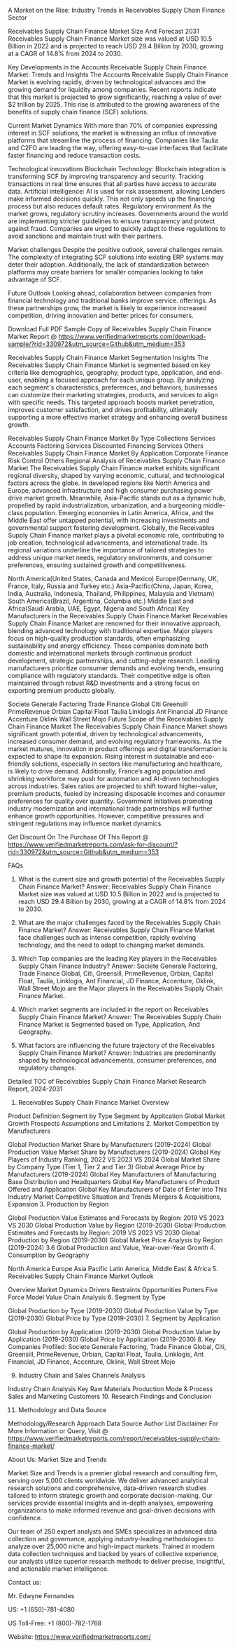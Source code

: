 A Market on the Rise: Industry Trends in Receivables Supply Chain Finance Sector


Receivables Supply Chain Finance Market Size And Forecast 2031
Receivables Supply Chain Finance Market size was valued at USD 10.5 Billion in 2022 and is projected to reach USD 29.4 Billion by 2030, growing at a CAGR of 14.8% from 2024 to 2030.

Key Developments in the Accounts Receivable Supply Chain Finance Market: Trends and Insights
The Accounts Receivable Supply Chain Finance Market is evolving rapidly, driven by technological advances and the growing demand for liquidity among companies. Recent reports indicate that this market is projected to grow significantly, reaching a value of over $2 trillion by 2025. This rise is attributed to the growing awareness of the benefits of supply chain finance (SCF) solutions.

Current Market Dynamics
With more than 70% of companies expressing interest in SCF solutions, the market is witnessing an influx of innovative platforms that streamline the process of financing. Companies like Taulia and C2FO are leading the way, offering easy-to-use interfaces that facilitate faster financing and reduce transaction costs.

Technological innovations
Blockchain Technology: Blockchain integration is transforming SCF by improving transparency and security. Tracking transactions in real time ensures that all parties have access to accurate data.
Artificial intelligence: AI is used for risk assessment, allowing Lenders make informed decisions quickly. This not only speeds up the financing process but also reduces default rates.
Regulatory environment
As the market grows, regulatory scrutiny increases. Governments around the world are implementing stricter guidelines to ensure transparency and protect against fraud. Companies are urged to quickly adapt to these regulations to avoid sanctions and maintain trust with their partners.

Market challenges
Despite the positive outlook, several challenges remain. The complexity of integrating SCF solutions into existing ERP systems may deter their adoption. Additionally, the lack of standardization between platforms may create barriers for smaller companies looking to take advantage of SCF.

Future Outlook
Looking ahead, collaboration between companies from financial technology and traditional banks improve service. offerings. As these partnerships grow, the market is likely to experience increased competition, driving innovation and better prices for consumers.

Download Full PDF Sample Copy of Receivables Supply Chain Finance Market Report @ https://www.verifiedmarketreports.com/download-sample/?rid=330972&utm_source=Github&utm_medium=353

Receivables Supply Chain Finance Market Segmentation Insights
The Receivables Supply Chain Finance Market is segmented based on key criteria like demographics, geography, product type, application, and end-user, enabling a focused approach for each unique group. By analyzing each segment's characteristics, preferences, and behaviors, businesses can customize their marketing strategies, products, and services to align with specific needs. This targeted approach boosts market penetration, improves customer satisfaction, and drives profitability, ultimately supporting a more effective market strategy and enhancing overall business growth.

Receivables Supply Chain Finance Market By Type
Collections Services
Accounts Factoring Services
Discounted Financing Services
Others
Receivables Supply Chain Finance Market By Application
Corporate Finance
Risk Control
Others
Regional Analysis of Receivables Supply Chain Finance Market
The Receivables Supply Chain Finance market exhibits significant regional diversity, shaped by varying economic, cultural, and technological factors across the globe. In developed regions like North America and Europe, advanced infrastructure and high consumer purchasing power drive market growth. Meanwhile, Asia-Pacific stands out as a dynamic hub, propelled by rapid industrialization, urbanization, and a burgeoning middle-class population. Emerging economies in Latin America, Africa, and the Middle East offer untapped potential, with increasing investments and governmental support fostering development. Globally, the Receivables Supply Chain Finance market plays a pivotal economic role, contributing to job creation, technological advancements, and international trade. Its regional variations underline the importance of tailored strategies to address unique market needs, regulatory environments, and consumer preferences, ensuring sustained growth and competitiveness.

North America(United States, Canada and Mexico)
Europe(Germany, UK, France, Italy, Russia and Turkey etc.)
Asia-Pacific(China, Japan, Korea, India, Australia, Indonesia, Thailand, Philippines, Malaysia and Vietnam)
South America(Brazil, Argentina, Columbia etc.)
Middle East and Africa(Saudi Arabia, UAE, Egypt, Nigeria and South Africa)
Key Manufacturers in the Receivables Supply Chain Finance Market
Receivables Supply Chain Finance Market are renowned for their innovative approach, blending advanced technology with traditional expertise. Major players focus on high-quality production standards, often emphasizing sustainability and energy efficiency. These companies dominate both domestic and international markets through continuous product development, strategic partnerships, and cutting-edge research. Leading manufacturers prioritize consumer demands and evolving trends, ensuring compliance with regulatory standards. Their competitive edge is often maintained through robust R&D investments and a strong focus on exporting premium products globally.

Societe Generale Factoring
Trade Finance Global
Citi
Greensill
PrimeRevenue
Orbian
Capital Float
Taulia
Linklogis
Ant Financial
JD Finance
Accenture
Oklink
Wall Street Mojo
Future Scope of the Receivables Supply Chain Finance Market
The Receivables Supply Chain Finance Market shows significant growth potential, driven by technological advancements, increased consumer demand, and evolving regulatory frameworks. As the market matures, innovation in product offerings and digital transformation is expected to shape its expansion. Rising interest in sustainable and eco-friendly solutions, especially in sectors like manufacturing and healthcare, is likely to drive demand. Additionally, France’s aging population and shrinking workforce may push for automation and AI-driven technologies across industries. Sales ratios are projected to shift toward higher-value, premium products, fueled by increasing disposable incomes and consumer preferences for quality over quantity. Government initiatives promoting industry modernization and international trade partnerships will further enhance growth opportunities. However, competitive pressures and stringent regulations may influence market dynamics.

Get Discount On The Purchase Of This Report @ https://www.verifiedmarketreports.com/ask-for-discount/?rid=330972&utm_source=Github&utm_medium=353

FAQs
1. What is the current size and growth potential of the Receivables Supply Chain Finance Market?
Answer: Receivables Supply Chain Finance Market size was valued at USD 10.5 Billion in 2022 and is projected to reach USD 29.4 Billion by 2030, growing at a CAGR of 14.8% from 2024 to 2030.

2. What are the major challenges faced by the Receivables Supply Chain Finance Market?
Answer: Receivables Supply Chain Finance Market face challenges such as intense competition, rapidly evolving technology, and the need to adapt to changing market demands.

3. Which Top companies are the leading Key players in the Receivables Supply Chain Finance Industry?
Answer: Societe Generale Factoring, Trade Finance Global, Citi, Greensill, PrimeRevenue, Orbian, Capital Float, Taulia, Linklogis, Ant Financial, JD Finance, Accenture, Oklink, Wall Street Mojo are the Major players in the Receivables Supply Chain Finance Market.

4. Which market segments are included in the report on Receivables Supply Chain Finance Market?
Answer: The Receivables Supply Chain Finance Market is Segmented based on Type, Application, And Geography.

5. What factors are influencing the future trajectory of the Receivables Supply Chain Finance Market?
Answer: Industries are predominantly shaped by technological advancements, consumer preferences, and regulatory changes.

Detailed TOC of Receivables Supply Chain Finance Market Research Report, 2024-2031
1. Receivables Supply Chain Finance Market Overview

Product Definition
Segment by Type
Segment by Application
Global Market Growth Prospects
Assumptions and Limitations
2. Market Competition by Manufacturers

Global Production Market Share by Manufacturers (2019-2024)
Global Production Value Market Share by Manufacturers (2019-2024)
Global Key Players of Industry Ranking, 2022 VS 2023 VS 2024
Global Market Share by Company Type (Tier 1, Tier 2 and Tier 3)
Global Average Price by Manufacturers (2019-2024)
Global Key Manufacturers of Manufacturing Base Distribution and Headquarters
Global Key Manufacturers of Product Offered and Application
Global Key Manufacturers of Date of Enter into This Industry
Market Competitive Situation and Trends
Mergers & Acquisitions, Expansion
3. Production by Region

Global Production Value Estimates and Forecasts by Region: 2019 VS 2023 VS 2030
Global Production Value by Region (2019-2030)
Global Production Estimates and Forecasts by Region: 2019 VS 2023 VS 2030
Global Production by Region (2019-2030)
Global Market Price Analysis by Region (2019-2024) 3.6 Global Production and Value, Year-over-Year Growth
4. Consumption by Geography

North America
Europe
Asia Pacific
Latin America, Middle East & Africa
5. Receivables Supply Chain Finance Market Outlook

Overview
Market Dynamics
Drivers
Restraints
Opportunities
Porters Five Force Model
Value Chain Analysis 
6. Segment by Type

Global Production by Type (2019-2030)
Global Production Value by Type (2019-2030)
Global Price by Type (2019-2030)
7. Segment by Application

Global Production by Application (2019-2030)
Global Production Value by Application (2019-2030)
Global Price by Application (2019-2030)
8. Key Companies Profiled: Societe Generale Factoring, Trade Finance Global, Citi, Greensill, PrimeRevenue, Orbian, Capital Float, Taulia, Linklogis, Ant Financial, JD Finance, Accenture, Oklink, Wall Street Mojo

9. Industry Chain and Sales Channels Analysis

Industry Chain Analysis
Key Raw Materials
Production Mode & Process
Sales and Marketing
Customers
10. Research Findings and Conclusion

11. Methodology and Data Source

Methodology/Research Approach
Data Source
Author List
Disclaimer
For More Information or Query, Visit @ https://www.verifiedmarketreports.com/report/receivables-supply-chain-finance-market/

About Us: Market Size and Trends

Market Size and Trends is a premier global research and consulting firm, serving over 5,000 clients worldwide. We deliver advanced analytical research solutions and comprehensive, data-driven research studies tailored to inform strategic growth and corporate decision-making. Our services provide essential insights and in-depth analyses, empowering organizations to make informed revenue and goal-driven decisions with confidence.

Our team of 250 expert analysts and SMEs specializes in advanced data collection and governance, applying industry-leading methodologies to analyze over 25,000 niche and high-impact markets. Trained in modern data collection techniques and backed by years of collective experience, our analysts utilize superior research methods to deliver precise, insightful, and actionable market intelligence.

Contact us:

Mr. Edwyne Fernandes

US: +1 (650)-781-4080

US Toll-Free: +1 (800)-782-1768

Website: https://www.verifiedmarketreports.com/
